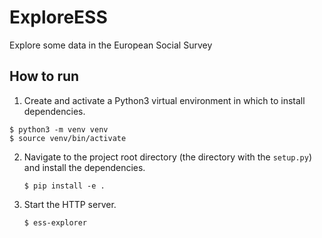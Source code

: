 # ExploreESS
Explore some data in the European Social Survey

## How to run

1. Create and activate a Python3 virtual environment in which to install
   dependencies.

  ```
  $ python3 -m venv venv
  $ source venv/bin/activate
  ```

2. Navigate to the project root directory (the directory with the `setup.py`)
   and install the dependencies.

   ```
   $ pip install -e .
   ```

3. Start the HTTP server.

   ```
   $ ess-explorer
   ```
